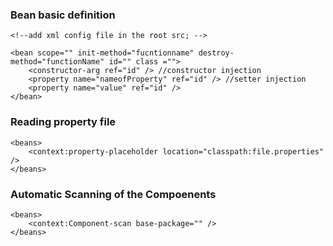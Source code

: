 ### Bean basic definition

```
<!--add xml config file in the root src; -->

<bean scope="" init-method="fucntionname" destroy-method="functionName" id="" class ="">
	<constructor-arg ref="id" /> //constructor injection
	<property name="nameofProperty" ref="id" /> //setter injection
	<property name="value" ref="id" /> 
</bean>
```



### Reading property file

```
<beans>
	<context:property-placeholder location="classpath:file.properties" />
</beans>
```

### Automatic Scanning of the Compoenents

```
<beans>
	<context:Component-scan base-package="" />
</beans>
```

